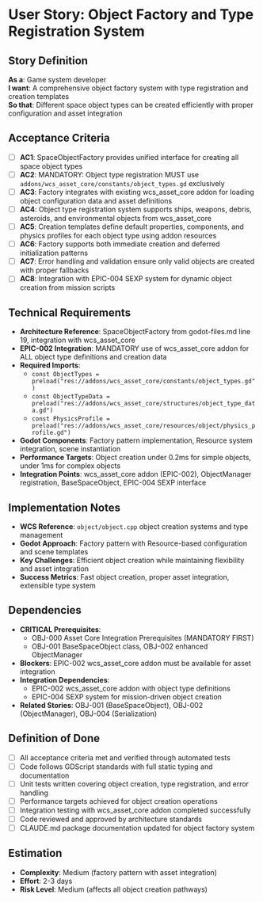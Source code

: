 # User Story: Object Factory and Type Registration System

## Story Definition
**As a**: Game system developer  
**I want**: A comprehensive object factory system with type registration and creation templates  
**So that**: Different space object types can be created efficiently with proper configuration and asset integration

## Acceptance Criteria
- [ ] **AC1**: SpaceObjectFactory provides unified interface for creating all space object types
- [ ] **AC2**: MANDATORY: Object type registration MUST use `addons/wcs_asset_core/constants/object_types.gd` exclusively
- [ ] **AC3**: Factory integrates with existing wcs_asset_core addon for loading object configuration data and asset definitions
- [ ] **AC4**: Object type registration system supports ships, weapons, debris, asteroids, and environmental objects from wcs_asset_core
- [ ] **AC5**: Creation templates define default properties, components, and physics profiles for each object type using addon resources
- [ ] **AC6**: Factory supports both immediate creation and deferred initialization patterns
- [ ] **AC7**: Error handling and validation ensure only valid objects are created with proper fallbacks
- [ ] **AC8**: Integration with EPIC-004 SEXP system for dynamic object creation from mission scripts

## Technical Requirements
- **Architecture Reference**: SpaceObjectFactory from godot-files.md line 19, integration with wcs_asset_core
- **EPIC-002 Integration**: MANDATORY use of wcs_asset_core addon for ALL object type definitions and creation data
- **Required Imports**: 
  - `const ObjectTypes = preload("res://addons/wcs_asset_core/constants/object_types.gd")`
  - `const ObjectTypeData = preload("res://addons/wcs_asset_core/structures/object_type_data.gd")`
  - `const PhysicsProfile = preload("res://addons/wcs_asset_core/resources/object/physics_profile.gd")`
- **Godot Components**: Factory pattern implementation, Resource system integration, scene instantiation
- **Performance Targets**: Object creation under 0.2ms for simple objects, under 1ms for complex objects  
- **Integration Points**: wcs_asset_core addon (EPIC-002), ObjectManager registration, BaseSpaceObject, EPIC-004 SEXP interface

## Implementation Notes
- **WCS Reference**: `object/object.cpp` object creation systems and type management
- **Godot Approach**: Factory pattern with Resource-based configuration and scene templates
- **Key Challenges**: Efficient object creation while maintaining flexibility and asset integration
- **Success Metrics**: Fast object creation, proper asset integration, extensible type system

## Dependencies
- **CRITICAL Prerequisites**: 
  - OBJ-000 Asset Core Integration Prerequisites (MANDATORY FIRST)
  - OBJ-001 BaseSpaceObject class, OBJ-002 enhanced ObjectManager
- **Blockers**: EPIC-002 wcs_asset_core addon must be available for asset integration
- **Integration Dependencies**:
  - EPIC-002 wcs_asset_core addon with object type definitions
  - EPIC-004 SEXP system for mission-driven object creation
- **Related Stories**: OBJ-001 (BaseSpaceObject), OBJ-002 (ObjectManager), OBJ-004 (Serialization)

## Definition of Done
- [ ] All acceptance criteria met and verified through automated tests
- [ ] Code follows GDScript standards with full static typing and documentation
- [ ] Unit tests written covering object creation, type registration, and error handling
- [ ] Performance targets achieved for object creation operations
- [ ] Integration testing with wcs_asset_core addon completed successfully
- [ ] Code reviewed and approved by architecture standards
- [ ] CLAUDE.md package documentation updated for object factory system

## Estimation
- **Complexity**: Medium (factory pattern with asset integration)
- **Effort**: 2-3 days
- **Risk Level**: Medium (affects all object creation pathways)